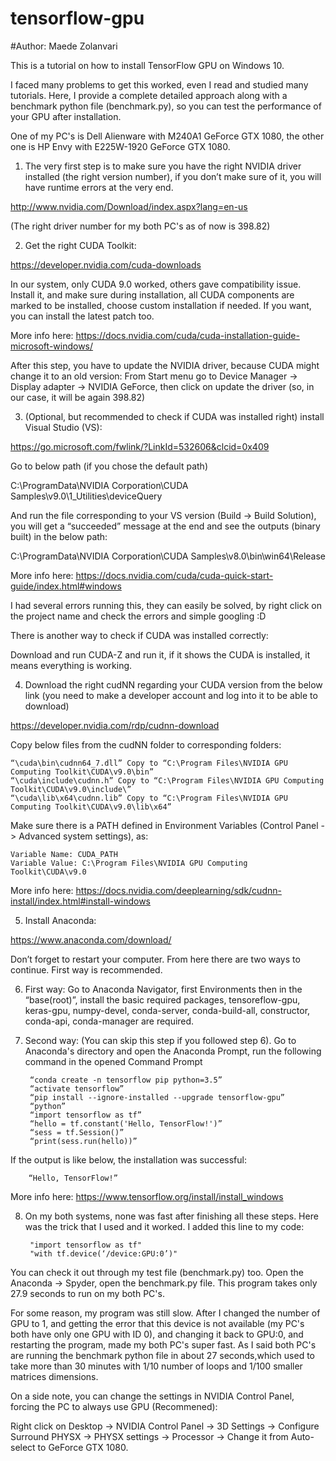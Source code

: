 # tensorflow-gpu
#Author: Maede Zolanvari

This is a tutorial on how to install TensorFlow GPU on Windows 10.

I faced many problems to get this worked, even I read and studied many tutorials. Here, I provide a complete detailed approach along with a benchmark python file (benchmark.py), so you can test the performance of your GPU after installation.

One of my PC's is Dell Alienware with M240A1 GeForce GTX 1080, the other one is HP Envy with E225W-1920 GeForce GTX 1080.

1. The very first step is to make sure you have the right NVIDIA driver installed (the right version number), if you don’t make sure of it, you will have runtime errors at the very end.

http://www.nvidia.com/Download/index.aspx?lang=en-us

(The right driver number for my both PC's as of now is 398.82)

2. Get the right CUDA Toolkit:

https://developer.nvidia.com/cuda-downloads

In our system, only CUDA 9.0 worked, others gave compatibility issue. Install it, and make sure during installation, all CUDA components are marked to be installed, choose custom installation if needed. If you want, you can install the latest patch too.

More info here: https://docs.nvidia.com/cuda/cuda-installation-guide-microsoft-windows/

After this step, you have to update the NVIDIA driver, because CUDA might change it to an old version: From Start menu go to Device Manager -> Display adapter -> NVIDIA GeForce, then click on update the driver (so, in our case, it will be again 398.82)

3. (Optional, but recommended to check if CUDA was installed right) install Visual Studio (VS):

https://go.microsoft.com/fwlink/?LinkId=532606&clcid=0x409

Go to below path (if you chose the default path)

C:\ProgramData\NVIDIA Corporation\CUDA Samples\v9.0\1_Utilities\deviceQuery

And run the file corresponding to your VS version (Build -> Build Solution), you will get a “succeeded” message at the end and see the outputs (binary built) in the below path:

C:\ProgramData\NVIDIA Corporation\CUDA Samples\v8.0\bin\win64\Release

More info here: https://docs.nvidia.com/cuda/cuda-quick-start-guide/index.html#windows

I had several errors running this, they can easily be solved, by right click on the project name and check the errors and simple googling :D

There is another way to check if CUDA was installed correctly:

Download and run CUDA-Z and run it, if it shows the CUDA is installed, it means everything is working.

4. Download the right cudNN regarding your CUDA version from the below link (you need to make a developer account and log into it to be able to download)

https://developer.nvidia.com/rdp/cudnn-download 

Copy below files from the cudNN folder to corresponding folders:

	“\cuda\bin\cudnn64_7.dll” Copy to “C:\Program Files\NVIDIA GPU Computing Toolkit\CUDA\v9.0\bin”
	“\cuda\include\cudnn.h” Copy to “C:\Program Files\NVIDIA GPU Computing Toolkit\CUDA\v9.0\include\”
	“\cuda\lib\x64\cudnn.lib” Copy to “C:\Program Files\NVIDIA GPU Computing Toolkit\CUDA\v9.0\lib\x64”

Make sure there is a PATH defined in Environment Variables (Control Panel -> Advanced system settings), as:


	Variable Name: CUDA_PATH 
	Variable Value: C:\Program Files\NVIDIA GPU Computing Toolkit\CUDA\v9.0

More info here: https://docs.nvidia.com/deeplearning/sdk/cudnn-install/index.html#install-windows

5. Install Anaconda:

https://www.anaconda.com/download/ 

Don’t forget to restart your computer. From here there are two ways to continue. First way is recommended.

6. First way: Go to Anaconda Navigator, first Environments then in the “base(root)”, install the basic required packages, tensoreflow-gpu, keras-gpu, numpy-devel, conda-server, conda-build-all, constructor, conda-api, conda-manager are required.

7. Second way: (You can skip this step if you followed step 6). Go to Anaconda's directory and open the Anaconda Prompt, run the following command in the opened Command Prompt

		“conda create -n tensorflow pip python=3.5”
		“activate tensorflow”
		“pip install --ignore-installed --upgrade tensorflow-gpu”
		“python”
		“import tensorflow as tf”
		“hello = tf.constant('Hello, TensorFlow!')”
		“sess = tf.Session()”
		“print(sess.run(hello))”

If the output is like below, the installation was successful:

		“Hello, TensorFlow!”

More info here: https://www.tensorflow.org/install/install_windows 

8. On my both systems, none was fast after finishing all these steps. Here was the trick that I used and it worked. I added this line to my code:

		"import tensorflow as tf"
		"with tf.device(‘/device:GPU:0’)"

You can check it out through my test file (benchmark.py) too. Open the Anaconda -> Spyder, open the benchmark.py file. This program  takes only 27.9 seconds to run on my both PC's.

For some reason, my program was still slow. After I changed the number of GPU to 1, and getting the error that this device is not available (my PC's both have only one GPU with ID 0), and changing it back to GPU:0, and restarting the program, made my both PC's super fast. As I said  both PC's are running the benchmark python file in about 27 seconds,which used to take more than 30 minutes with 1/10 number of loops and 1/100 smaller matrices dimensions.

On a side note, you can change the settings in NVIDIA Control Panel, forcing the PC to always use GPU (Recommened):

Right click on Desktop -> NVIDIA Control Panel -> 3D Settings -> Configure Surround PHYSX -> PHYSX settings -> Processor -> Change it from Auto-select to GeForce GTX 1080.
